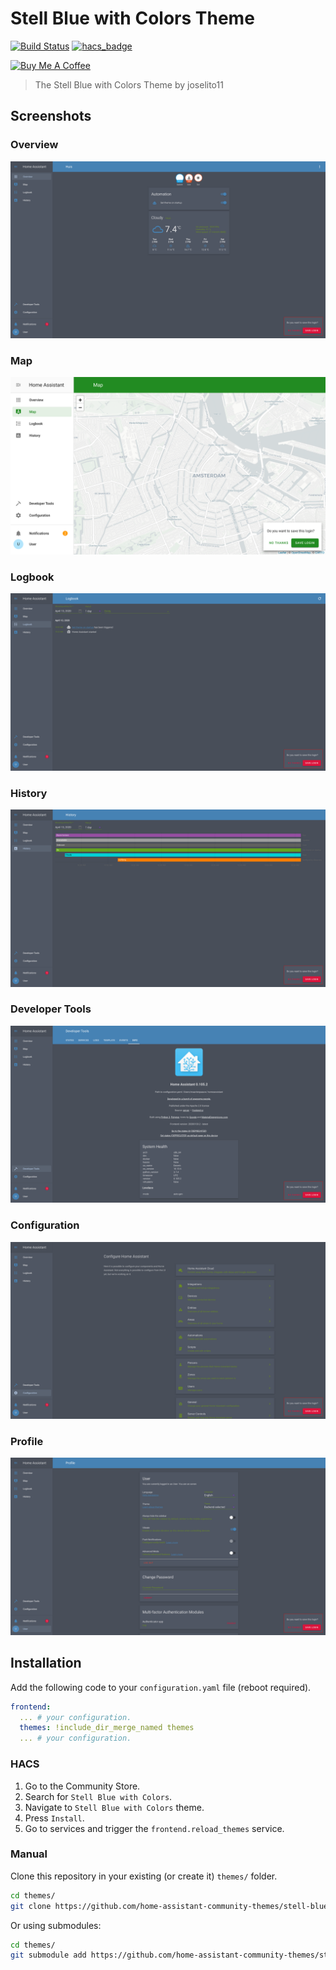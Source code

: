 # Stell Blue with Colors Theme

[![Build Status](https://www.travis-ci.org/home-assistant-community-themes/stell-blue-with-colors.svg?branch=master)](https://www.travis-ci.org/home-assistant-community-themes/stell-blue-with-colors)
[![hacs_badge](https://img.shields.io/badge/HACS-Default-orange.svg)](https://github.com/custom-components/hacs)

<a href="https://www.buymeacoffee.com/maartenpaauw" target="_blank"><img src="https://www.buymeacoffee.com/assets/img/custom_images/orange_img.png" alt="Buy Me A Coffee" style="height: auto !important;width: auto !important;" ></a>

> The Stell Blue with Colors Theme by joselito11

## Screenshots

### Overview

![Theme - Overview](https://raw.githubusercontent.com/home-assistant-community-themes/stell-blue-with-colors/master/docs/theme-overview.png)

### Map

![Theme - Map](https://raw.githubusercontent.com/home-assistant-community-themes/stell-blue-with-colors/master/docs/theme-map.png)

### Logbook

![Theme - Logbook](https://raw.githubusercontent.com/home-assistant-community-themes/stell-blue-with-colors/master/docs/theme-logbook.png)

### History

![Theme - History](https://raw.githubusercontent.com/home-assistant-community-themes/stell-blue-with-colors/master/docs/theme-history.png)

### Developer Tools

![Theme - Developer Tools](https://raw.githubusercontent.com/home-assistant-community-themes/stell-blue-with-colors/master/docs/theme-developer-tools.png)

### Configuration

![Theme - Configuration](https://raw.githubusercontent.com/home-assistant-community-themes/stell-blue-with-colors/master/docs/theme-configuration.png)

### Profile

![Theme - Profile](https://raw.githubusercontent.com/home-assistant-community-themes/stell-blue-with-colors/master/docs/theme-profile.png)

## Installation

Add the following code to your `configuration.yaml` file (reboot required).

```yaml
frontend:
  ... # your configuration.
  themes: !include_dir_merge_named themes
  ... # your configuration.
```

### HACS

1. Go to the Community Store.
2. Search for `Stell Blue with Colors`.
3. Navigate to `Stell Blue with Colors` theme.
4. Press `Install`.
6. Go to services and trigger the `frontend.reload_themes` service.

### Manual

Clone this repository in your existing (or create it) `themes/` folder.

```bash
cd themes/
git clone https://github.com/home-assistant-community-themes/stell-blue-with-colors.git
```

Or using submodules:

```bash
cd themes/
git submodule add https://github.com/home-assistant-community-themes/stell-blue-with-colors.git
```
